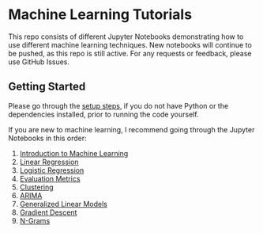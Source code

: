 # Machine Learning Tutorials
This repo consists of different Jupyter Notebooks demonstrating how to use different machine learning techniques. New notebooks will continue to be pushed, as this repo is still active. For any requests or feedback, please use GitHub Issues.

## Getting Started
Please go through the [setup steps](https://github.com/frankiecancino/ML_Tutorials/blob/master/setup.md), if you do not have Python or the dependencies installed, prior to running the code yourself.

If you are new to machine learning, I recommend going through the Jupyter Notebooks in this order:

1. [Introduction to Machine Learning](https://github.com/frankiecancino/ML_Tutorials/blob/master/Intro_to_ML.ipynb)
2. [Linear Regression](https://github.com/frankiecancino/ML_Tutorials/blob/master/linear_regression.ipynb)
3. [Logistic Regression](https://github.com/frankiecancino/ML_Tutorials/blob/master/logistic_regression.ipynb)
4. [Evaluation Metrics](https://github.com/frankiecancino/ML_Tutorials/blob/master/evaluation_metrics.ipynb)
5. [Clustering](https://github.com/frankiecancino/ML_Tutorials/blob/master/clustering.ipynb)
6. [ARIMA](https://github.com/frankiecancino/ML-Tutorials/blob/master/arima.ipynb)
7. [Generalized Linear Models](https://github.com/frankiecancino/ML-Tutorials/blob/master/generalized_linear_models.ipynb)
8. [Gradient Descent](https://github.com/frankiecancino/ML_Tutorials/blob/master/gradient_descent.ipynb)
9. [N-Grams](https://github.com/frankiecancino/ML_Tutorials/blob/master/n_grams.ipynb)
